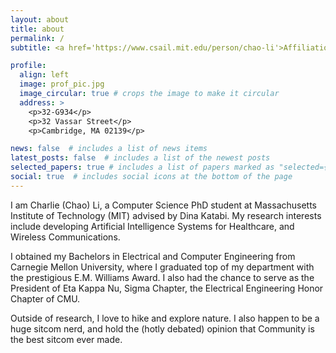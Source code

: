 ```yaml
---
layout: about
title: about
permalink: /
subtitle: <a href='https://www.csail.mit.edu/person/chao-li'>Affiliations</a>. 

profile:
  align: left
  image: prof_pic.jpg
  image_circular: true # crops the image to make it circular
  address: >
    <p>32-G934</p>
    <p>32 Vassar Street</p>
    <p>Cambridge, MA 02139</p>

news: false  # includes a list of news items
latest_posts: false  # includes a list of the newest posts
selected_papers: true # includes a list of papers marked as "selected={true}"
social: true  # includes social icons at the bottom of the page
---
```


I am Charlie (Chao) Li, a Computer Science PhD student at Massachusetts Institute of Technology (MIT) advised by Dina Katabi. My research interests include developing Artificial Intelligence Systems for Healthcare, and Wireless Communications. 

I obtained my Bachelors in Electrical and Computer Engineering from Carnegie Mellon University, where I graduated top of my department with the prestigious E.M. Williams Award. I also had the chance to serve as the President of Eta Kappa Nu, Sigma Chapter, the Electrical Engineering Honor Chapter of CMU.

<!-- I come from a family of researchers spanning across different fields in science, who inspired me to pursue impactful work in translational research. My family's influence has inspired me to view science research as a necessary social good requiring proper stewardship.  -->

Outside of research, I love to hike and explore nature. I also happen to be a huge sitcom nerd, and hold the (hotly debated) opinion that Community is the best sitcom ever made. 

<!-- Write your biography here. Tell the world about yourself. Link to your favorite [subreddit](http://reddit.com). You can put a picture in, too. The code is already in, just name your picture `prof_pic.jpg` and put it in the `img/` folder.

Put your address / P.O. box / other info right below your picture. You can also disable any of these elements by editing `profile` property of the YAML header of your `_pages/about.md`. Edit `_bibliography/papers.bib` and Jekyll will render your [publications page](/al-folio/publications/) automatically.

Link to your social media connections, too. This theme is set up to use [Font Awesome icons](http://fortawesome.github.io/Font-Awesome/) and [Academicons](https://jpswalsh.github.io/academicons/), like the ones below. Add your Facebook, Twitter, LinkedIn, Google Scholar, or just disable all of them. -->
